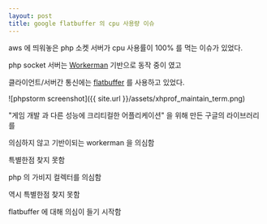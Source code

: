 ```yaml
---
layout: post
title: google flatbuffer 의 cpu 사용량 이슈 
---
```


aws 에 띄워놓은 php 소켓 서버가 cpu 사용률이 100% 를 먹는 이슈가 있었다.

php socket 서버는 <a href = https://github.com/walkor/Workerman >Workerman</a> 기반으로 동작 중이 였고

클라이언트/서버간 통신에는 <a href = https://google.github.io/flatbuffers>flatbuffer</a> 를 사용하고 있었다.

 ![phpstorm screenshot]({{ site.url }}/assets/xhprof_maintain_term.png)
 
"게임 개발 과 다른 성능에 크리티컬한 어플리케이션" 을 위해 만든 구글의 라이브러리를 

의심하지 않고 기반이되는 workerman 을 의심함

특별한점 찾지 못함

php 의 가비지 컬렉터를 의심함

역시 특별한점 찾지 못함 

flatbuffer 에 대해 의심이 들기 시작함 










 

